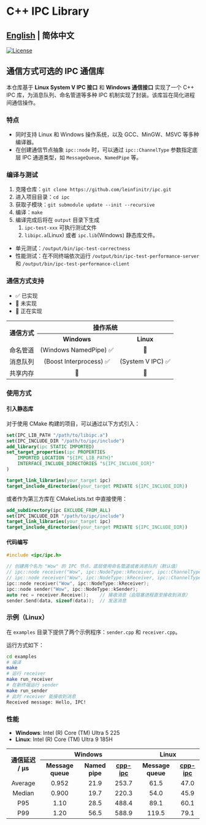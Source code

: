 # C++ IPC Library

## [English](../README.md) | 简体中文

[![License](https://img.shields.io/badge/License-Apache_2.0-blue)](https://github.com/leinfinitr/ipc/blob/main/LICENSE)

## 通信方式可选的 IPC 通信库

本仓库基于 **Linux System V IPC 接口** 和 **Windows 通信接口** 实现了一个 C++ IPC 库，为消息队列、命名管道等多种 IPC 机制实现了封装。该库旨在简化进程间通信操作。

### 特点

- 同时支持 Linux 和 Windows 操作系统，以及 GCC、MinGW、MSVC 等多种编译器。
- 在创建通信节点抽象 `ipc::node` 时，可以通过 `ipc::ChannelType` 参数指定底层 IPC 通道类型，如 `MessageQueue`、`NamedPipe` 等。

### 编译与测试

1. 克隆仓库：`git clone https://github.com/leinfinitr/ipc.git`
2. 进入项目目录：`cd ipc`
3. 获取子模块：`git submodule update --init --recursive`
4. 编译：`make`
5. 编译完成后将在 `output` 目录下生成
   1. `ipc-test-xxx` 可执行测试文件
   2. `libipc.a`(Linux) 或者 `ipc.lib`(Windows) 静态库文件。

- 单元测试：`/output/bin/ipc-test-correctness`
- 性能测试：在不同终端依次运行 `/output/bin/ipc-test-performance-server` 和 `/output/bin/ipc-test-performance-client`

### 通信方式支持

- ✅ 已实现
- 🔘 未实现
- 🚧 正在实现

<table>
<tr>
<th rowspan="2" align="center" class="vertical-center">通信方式</th>
<th colspan="2" align="center">操作系统</th>
</tr>
<tr>
<th align="center">Windows</th>
<th align="center">Linux</th>
</tr>
<tr>
<td align="center">命名管道</td>
<td align="center">(Windows NamedPipe) ✅</td>
<td align="center">🔘</td>
</tr>
<tr>
<td align="center">消息队列</td>
<td align="center">(Boost Interprocess) ✅</td>
<td align="center">(System V IPC) ✅</td>
</tr>
<tr>
<td align="center">共享内存</td>
<td align="center">🚧</td>
<td align="center">🚧</td>
</tr>
</table>

### 使用方式

#### 引入静态库

对于使用 CMake 构建的项目，可以通过以下方式引入：

```cmake
set(IPC_LIB_PATH "/path/to/libipc.a")
set(IPC_INCLUDE_DIR "/path/to/ipc/include")
add_library(ipc STATIC IMPORTED)
set_target_properties(ipc PROPERTIES
    IMPORTED_LOCATION "${IPC_LIB_PATH}"
    INTERFACE_INCLUDE_DIRECTORIES "${IPC_INCLUDE_DIR}"
)

target_link_libraries(your_target ipc)
target_include_directories(your_target PRIVATE ${IPC_INCLUDE_DIR})
```

或者作为第三方库在 CMakeLists.txt 中直接使用：

```cmake
add_subdirectory(ipc EXCLUDE_FROM_ALL)
set(IPC_INCLUDE_DIR "/path/to/ipc/include")
target_link_libraries(your_target ipc)
target_include_directories(your_target PRIVATE ${IPC_INCLUDE_DIR})
```

#### 代码编写

```cpp
#include <ipc/ipc.h>

// 创建两个名为 "Wow" 的 IPC 节点，底层使用命名管道或者消息队列（默认值）
// ipc::node receiver("Wow", ipc::NodeType::kReceiver, ipc::ChannelType::NamedPipe);
// ipc::node receiver("Wow", ipc::NodeType::kReceiver, ipc::ChannelType::MessageQueue);
ipc::node receiver("Wow", ipc::NodeType::kReceiver);
ipc::node sender("Wow", ipc::NodeType::kSender);
auto rec = receiver.Receive();    // 接收消息（会阻塞进程直至接收到消息）
sender.Send(data, sizeof(data));  // 发送消息
```

### 示例（Linux）

在 `examples` 目录下提供了两个示例程序：`sender.cpp` 和 `receiver.cpp`。

运行方式如下：

```bash
cd examples
# 编译
make
# 运行 receiver
make run_receiver
# 在新终端运行 sender
make run_sender
# 此时 receiver 能接收到消息
Received message: Hello, IPC!
```

### 性能

- **Windows**: Intel (R) Core (TM) Ultra 5 225
- **Linux**: Intel (R) Core (TM) Ultra 9 185H

<table>
<tr>
<th rowspan="2" align="center" class="vertical-center">通信延迟 / µs</th>
<th colspan="3" align="center">Windows</th>
<th colspan="2" align="center">Linux</th>
</tr>
<tr>
<th align="center">Message queue</th>
<th align="center">Named pipe</th>
<th align="center"><a href="https://github.com/mutouyun/cpp-ipc">cpp-ipc</a></th>
<th align="center">Message queue</th>
<th align="center"><a href="https://github.com/mutouyun/cpp-ipc">cpp-ipc</a></th>
</tr>
<tr>
<td align="center">Average</td>
<td align="center">0.952</td>
<td align="center">21.9</td>
<td align="center">253.7</td>
<td align="center">61.5</td>
<td align="center">47.0</td>
</tr>
<tr>
<td align="center">Median</td>
<td align="center">0.900</td>
<td align="center">19.7</td>
<td align="center">220.3</td>
<td align="center">54.0</td>
<td align="center">45.9</td>
</tr>
<tr>
<td align="center">P95</td>
<td align="center">1.10</td>
<td align="center">28.5</td>
<td align="center">488.4</td>
<td align="center">89.1</td>
<td align="center">60.1</td>
</tr>
<tr>
<td align="center">P99</td>
<td align="center">1.20</td>
<td align="center">56.5</td>
<td align="center">588.9</td>
<td align="center">119.5</td>
<td align="center">79.1</td>
</tr>
</table>

